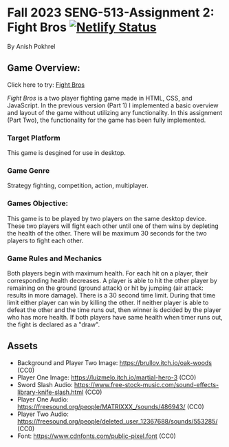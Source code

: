# Fall 2023 SENG-513-Assignment 2: Fight Bros [![Netlify Status](https://api.netlify.com/api/v1/badges/8ec3a7b5-32de-4319-a56c-a636a44cd231/deploy-status)](https://app.netlify.com/sites/anishpokhrel-fightbros/deploys)

By Anish Pokhrel 

## Game Overview:
Click here to try: [Fight Bros](https://anishpokhrel-fightbros.netlify.app/)

*Fight Bros* is a two player fighting game made in HTML, CSS, and JavaScript. In the previous version (Part 1) I implemented a basic overview and layout of the game without utilizing any functionality. In this assignment (Part Two), the functionality for the game has been fully implemented.

### Target Platform
This game is desgined for use in desktop.

### Game Genre
Strategy fighting, competition, action, multiplayer.

### Games Objective:
This game is to be played by two players on the same desktop device. These two players will fight each other until one of them wins by depleting the health of the other. There will be maximum 30 seconds for the two players to fight each other.

### Game Rules and Mechanics 
Both players begin with maximum health. For each hit on a player, their corresponding health decreases. A player is able to hit the other player by remaining on the ground (ground attack) or hit by jumping (air attack: results in more damage). There is a 30 second time limit. During that time limit either player can win by killing the other. If neither player is able to defeat the other and the time runs out, then winner is decided by the player who has more health. If both players have same health when timer runs out, the fight is declared as a "draw".

## Assets
- Background and Player Two Image: https://brullov.itch.io/oak-woods (CC0) 
- Player One Image: https://luizmelo.itch.io/martial-hero-3 (CC0)
- Sword Slash Audio: https://www.free-stock-music.com/sound-effects-library-knife-slash.html (CC0)
- Player One Audio: https://freesound.org/people/MATRIXXX_/sounds/486943/ (CC0) 
- Player Two Audio: https://freesound.org/people/deleted_user_12367688/sounds/553285/ (CC0)
- Font: https://www.cdnfonts.com/public-pixel.font (CC0)
